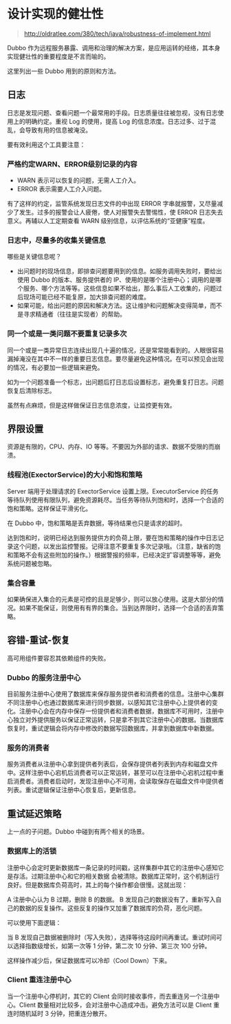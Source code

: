 # 设计实现的健壮性

> http://oldratlee.com/380/tech/java/robustness-of-implement.html


Dubbo 作为远程服务暴露、调用和治理的解决方案，是应用运转的经络，其本身实现健壮性的重要程度是不言而喻的。

这里列出一些 Dubbo 用到的原则和方法。

## 日志

日志是发现问题、查看问题一个最常用的手段。日志质量往往被忽视，没有日志使用上的明确约定。重视 Log 的使用，提高 Log 的信息浓度。日志过多、过于混乱，会导致有用的信息被淹没。

要有效利用这个工具要注意：

### 严格约定WARN、ERROR级别记录的内容

* WARN 表示可以恢复的问题，无需人工介入。
* ERROR 表示需要人工介入问题。

有了这样的约定，监管系统发现日志文件的中出现 ERROR 字串就报警，又尽量减少了发生。过多的报警会让人疲倦，使人对报警失去警惕性，使 ERROR 日志失去意义。再辅以人工定期查看 WARN 级别信息，以评估系统的“亚健康”程度。

### 日志中，尽量多的收集关键信息

哪些是关键信息呢？

* 出问题时的现场信息，即排查问题要用到的信息。如服务调用失败时，要给出使用 Dubbo 的版本、服务提供者的 IP、使用的是哪个注册中心；调用的是哪个服务、哪个方法等等。这些信息如果不给出，那么事后人工收集的，问题过后现场可能已经不能复原，加大排查问题的难度。
* 如果可能，给出问题的原因和解决方法。这让维护和问题解决变得简单，而不是寻求精通者（往往是实现者）的帮助。

### 同一个或是一类问题不要重复记录多次

同一个或是一类异常日志连续出现几十遍的情况，还是常常能看到的。人眼很容易漏掉淹没在其中不一样的重要日志信息。要尽量避免这种情况。在可以预见会出现的情况，有必要加一些逻辑来避免。

如为一个问题准备一个标志，出问题后打日志后设置标志，避免重复打日志。问题恢复后清除标志。

虽然有点麻烦，但是这样做保证日志信息浓度，让监控更有效。

## 界限设置

资源是有限的，CPU、内存、IO 等等。不要因为外部的请求、数据不受限的而崩溃。

### 线程池(ExectorService)的大小和饱和策略

Server 端用于处理请求的 ExectorService 设置上限。ExecutorService 的任务等待队列使用有限队列，避免资源耗尽。当任务等待队列饱和时，选择一个合适的饱和策略。这样保证平滑劣化。

在 Dubbo 中，饱和策略是丢弃数据，等待结果也只是请求的超时。

达到饱和时，说明已经达到服务提供方的负荷上限，要在饱和策略的操作中日志记录这个问题，以发出监控警报。记得注意不要重复多次记录哦。（注意，缺省的饱和策略不会有这些附加的操作。）根据警报的频率，已经决定扩容调整等等，避免系统问题被忽略。

### 集合容量

如果确保进入集合的元素是可控的且是足够少，则可以放心使用。这是大部分的情况。如果不能保证，则使用有有界的集合。当到达界限时，选择一个合适的丢弃策略。

## 容错-重试-恢复

高可用组件要容忍其依赖组件的失败。

### Dubbo 的服务注册中心

目前服务注册中心使用了数据库来保存服务提供者和消费者的信息。注册中心集群不同注册中心也通过数据库来进行同步数据，以感知其它注册中心上提供者的变化。注册中心会在内存中保存一份提供者和消费者数据，数据库不可用时，注册中心独立对外提供服务以保证正常运转，只是拿不到其它注册中心的数据。当数据库恢复时，重试逻辑会将内存中修改的数据写回数据库，并拿到数据库中新数据。

### 服务的消费者

服务消费者从注册中心拿到提供者列表后，会保存提供者列表到内存和磁盘文件中。这样注册中心宕机后消费者可以正常运转，甚至可以在注册中心宕机过程中重启消费者。消费者启动时，发现注册中心不可用，会读取保存在磁盘文件中提供者列表。重试逻辑保证注册中心恢复后，更新信息。

## 重试延迟策略

上一点的子问题。Dubbo 中碰到有两个相关的场景。

### 数据库上的活锁

注册中心会定时更新数据库一条记录的时间戳，这样集群中其它的注册中心感知它是存活。过期注册中心和它的相关数据 会被清除。数据库正常时，这个机制运行良好。但是数据库负荷高时，其上的每个操作都会很慢。这就出现：

A 注册中心认为 B 过期，删除 B 的数据。 B 发现自己的数据没有了，重新写入自己的数据的反复操作。这些反复的操作又加重了数据库的负荷，恶化问题。

可以使用下面逻辑：

当 B 发现自己数据被删除时（写入失败），选择等待这段时间再重试。重试时间可以选择指数级增长，如第一次等 1 分钟，第二次 10 分钟、第三次 100 分钟。

这样操作减少后，保证数据库可以冷却（Cool Down）下来。

### Client 重连注册中心

当一个注册中心停机时，其它的 Client 会同时接收事件，而去重连另一个注册中心。Client 数量相对比较多，会对注册中心造成冲击。避免方法可以是 Client 重连时随机延时 3 分钟，把重连分散开。